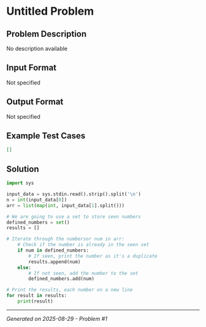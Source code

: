 # Untitled Problem

## Problem Description
No description available

## Input Format
Not specified

## Output Format
Not specified

## Example Test Cases
```json
[]
```

## Solution
```python
import sys

input_data = sys.stdin.read().strip().split('\n')
n = int(input_data[0])
arr = list(map(int, input_data[1].split()))

# We are going to use a set to store seen numbers
defined_numbers = set()
results = []

# Iterate through the numbersor num in arr:
    # Check if the number is already in the seen set
    if num in defined_numbers:
        # If seen, print the number as it's a duplicate
        results.append(num)
    else:
        # If not seen, add the number to the set
        defined_numbers.add(num)

# Print the results, each number on a new line
for result in results:
    print(result)
```

---
*Generated on 2025-08-29 - Problem #1*